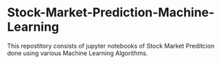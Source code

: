# Stock-Market-Prediction-Machine-Learning
This repostitory consists of jupyter notebooks of Stock Market Preditcion done using various Machine Learning Algorithms.

